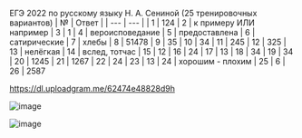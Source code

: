 ЕГЭ 2022 по русскому языку Н. А. Сениной (25 тренировочных вариантов)
| № | Ответ |
| --- | --- |
| 1 | 124
| 2 | к примеру ИЛИ например
| 3 | 1
| 4 | вероисповедание
| 5 | предоставлена
| 6 | сатирические 
| 7 | хлебы
| 8 | 51478
| 9 | 35
| 10 | 34
| 11 | 245
| 12 | 325
| 13 | нелёгкая
| 14 | вслед, тотчас
| 15 | 12
| 16 | 24
| 17 | 13
| 18 | 34
| 19 | 34
| 20 | 1245
| 21 | 1267
| 22 | 24
| 23 | 13
| 24 | хорошим - плохим
| 25 | 6
| 26 | 2587

https://dl.uploadgram.me/62474e48828d9h

![image](https://user-images.githubusercontent.com/70198995/164704589-b90eb2d5-e764-457d-9831-fc7adad6406e.png)

![image](https://user-images.githubusercontent.com/70198995/161326608-fb843668-69a5-4779-9d64-b0768103b2b9.png)
